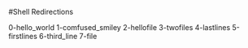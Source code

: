 #Shell Redirections

0-hello_world
1-comfused_smiley
2-hellofile
3-twofiles
4-lastlines
5-firstlines
6-third_line
7-file
